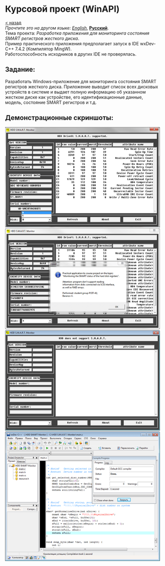 # Курсовой проект (WinAPI)
[&lt; назад](../)  
*Прочтите это на другом языке:* *[English](README.en.md)*, **[Русский](README.md)**.  
Тема проекта: *Разработка приложения для мониторинга состояния SMART регистров жесткого диска*.  
Пример практического приложения предполагает запуск в IDE wxDev-C++ 7.4.2 (Компилятор MingW).  
Работоспособность исходников в других IDE не проверялась.

## Задание:
Разработать Windows-приложение для мониторинга состояния SMART регистров жесткого диска. Приложение выводит список всех дисковых устройств в системе и выдает полную информацию об указанном жестком диске как устройстве, его идентификационные данные, модель, состояние SMART регистров и т.д.

## Демонстрационные скриншоты:

![Sata HDD](screenshots/sata_hdd.png)
![SSD HDD](screenshots/ssd_hdd.png)
![Dont support message](screenshots/dont_support.png)
![IDE - Компиляция](screenshots/ide.png)
